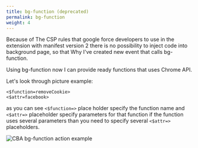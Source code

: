 ```yaml
---
title: bg-function (deprecated)
permalink: bg-function
weight: 4
---
```


Because of The CSP rules that google force developers to use in the extension with manifest version 2 there is no possibility to inject code into background page, so that Why I've created new event that calls bg-function. 

Using bg-function now I can provide ready functions that uses Chrome API. 

Let's look through picture example:
```
<$function=removeCookie>
<$attr=facebook>
```
as you can see `<$function=>` place holder specify the function name and `<$attr=>` placeholder specify parameters for that function if the function uses several parameters than you need to specify several `<$attr=>` placeholders. 

![CBA bg-function action example](/images/extension/actions/bg-function.jpg)
